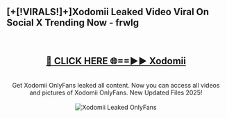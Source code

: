 <h2>[+[!VIRALS!]+]Xodomii Leaked Video Viral On Social X Trending Now - frwlg</h2>
<br>
<div align="center">
<h2><a href="https://libra.edu.pl?Xodomii" rel="nofollow">🔴 CLICK HERE 🌐==►► Xodomii</a></h2>
<br>
Get Xodomii OnlyFans leaked all content. Now you can access all videos and pictures of Xodomii OnlyFans. New Updated Files 2025!
<br>
<br>
<a href="https://libra.edu.pl?Xodomii" rel="nofollow" data-target="animated-image.originalLink"><img src="https://i.ibb.co.com/WyWwxjT/player-gif2.gif" alt="Xodomii Leaked OnlyFans" style="max-width: 100%; display: inline-block;" data-target="animated-image.originalImage"></a>
</div>
<br>